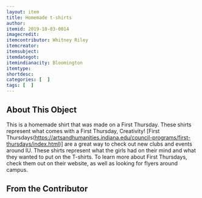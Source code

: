 ```yaml
---
layout: item
title: Homemade t-shirts
author: 
itemid: 2019-10-03-0014
imagecredit: 
itemcontributor: Whitney Riley
itemcreator: 
itemsubject: 
itemdategot: 
itemindianacity: Bloomington
itemtype: 
shortdesc: 
categories: [  ]
tags: [  ]
---
```

## About This Object

This is a homemade shirt that was made on a First Thursday.  These shirts represent what comes with a First Thursday, Creativity!  [First Thursdays(https://artsandhumanities.indiana.edu/council-programs/first-thursdays/index.html)] are a great way to check out new clubs and events around IU.  These shirts represent what the girls had on their mind and what they wanted to put on the T-shirts.  To learn more about First Thursdays, check them out on their website, as well as looking for flyers around campus.


## From the Contributor

